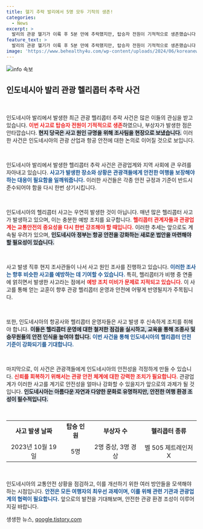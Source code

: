 ```yaml
---
title: 헬기 추락 발리에서 5명 모두 기적의 생존!
categories:
  - News
excerpt: >
  발리의 관광 헬기가 이륙 후 5분 만에 추락했지만, 탑승자 전원이 기적적으로 생존했습니다! 헬기 사고의 원인은 무엇일까요? 상세 내용이 궁금하다면 클릭하세요!
feature_text: >
  발리의 관광 헬기가 이륙 후 5분 만에 추락했지만, 탑승자 전원이 기적적으로 생존했습니다! 헬기 사고의 원인은 무엇일까요? 상세 내용이 궁금하다면 클릭하세요!
image: 'https://www.behealthy4u.com/wp-content/uploads/2024/06/koreanews.jpg'
---
```


<p><img src="https://www.behealthy4u.com/wp-content/uploads/2024/06/koreanews.jpg" alt="info 속보" /></p>

<h2 data-ke-size="size26">인도네시아 발리 관광 헬리콥터 추락 사건</h2>

<p data-ke-size="size16">&nbsp;</p>

<p>인도네시아 발리에서 발생한 최근 관광 헬리콥터 추락 사건은 많은 이들의 관심을 받고 있습니다. <b><span style="color: #ee2323;">이번 사고로 탑승자 전원이 기적적으로 생존</span></b>하였으나, 부상자가 발생한 점은 안타깝습니다. <b><span style="background-color: #21538527;">현지 당국은 사고 원인 규명을 위해 조사팀을 현장으로 보냈습니다.</span></b> 이러한 사건은 인도네시아의 관광 산업과 항공 안전에 대한 논의로 이어질 것으로 보입니다.</p>

<p data-ke-size="size16">&nbsp;</p>

<p>인도네시아 발리에서 발생한 헬리콥터 추락 사건은 관광업계와 지역 사회에 큰 우려를 자아내고 있습니다. <b><span style="color: #1a5490;">사고가 발생한 장소와 상황은 관광객들에게 안전한 여행을 보장해야 하는 대응이 필요함을 일깨워줍니다.</span></b> 이러한 사건들은 각종 안전 규정과 기준이 반드시 준수되어야 함을 다시 한번 상기시킵니다.</p>

<p data-ke-size="size16">&nbsp;</p>

<p>인도네시아의 헬리콥터 사고는 우연히 발생한 것이 아닙니다. 매년 많은 헬리콥터 사고가 발생하고 있으며, 이는 충분한 예방 조치를 요구합니다. <b><span style="color: #ee2323;">헬리콥터 관계자들과 관광업계는 교통안전의 중요성을 다시 한번 강조해야 할 때입니다.</span></b> 이러한 추세는 앞으로도 계속될 우려가 있으며, <b><span style="background-color: #21538527;">인도네시아 정부는 항공 안전을 강화하는 새로운 법안을 마련해야 할 필요성이 있습니다.</span></b></p>

<p data-ke-size="size16">&nbsp;</p>

<p>사고 발생 직후 현지 조사관들이 나서 사고 원인 조사를 진행하고 있습니다. <b><span style="color: #1a5490;">이러한 조사는 향후 비슷한 사고를 예방하는 데 기여할 수 있습니다.</span></b> 특히, 헬리콥터가 비행 중 연줄에 얽히면서 발생한 사고라는 점에서 <b><span style="color: #ee2323;">예방 조치 미비가 문제로 지적되고 있습니다.</span></b> 이 사고를 통해 얻는 교훈이 향후 관광 헬리콥터 운영과 안전에 어떻게 반영될지가 주목됩니다.</p>

<p data-ke-size="size16">&nbsp;</p>

<p>또한, 인도네시아의 항공사와 헬리콥터 운영자들은 사고 발생 후 신속하게 조치를 취해야 합니다. <b><span style="background-color: #21538527;">이들은 헬리콥터 운영에 대한 철저한 점검을 실시하고, 교육을 통해 조종사 및 승무원들의 안전 인식을 높여야 합니다.</span></b> <b><span style="color: #1a5490;">이번 사건을 통해 인도네시아의 헬리콥터 안전 기준이 강화되기를 기대합니다.</span></b></p>

<p data-ke-size="size16">&nbsp;</p>

<p>마지막으로, 이 사건은 관광객들에게 인도네시아의 안전성을 걱정하게 만들 수 있습니다. <b><span style="color: #ee2323;">신뢰를 회복하기 위해서는 관광 안전 체계에 대한 강력한 조치가 필요합니다.</span></b> 관광업계가 이러한 사고를 계기로 안전성을 얼마나 강화할 수 있을지가 앞으로의 과제가 될 것입니다. <b><span style="background-color: #21538527;">인도네시아는 아름다운 자연과 다양한 문화로 유명하지만, 안전한 여행 환경 조성이 필수적입니다.</span></b></p>

<p data-ke-size="size16">&nbsp;</p>

<table style="width: 100%; border-collapse: collapse;">
  <tr>
    <td style="text-align: center; height: 30px;"><b>사고 발생 날짜</b></td>
    <td style="text-align: center; height: 30px;"><b>탑승 인원</b></td>
    <td style="text-align: center; height: 30px;"><b>부상자 수</b></td>
    <td style="text-align: center; height: 30px;"><b>헬리콥터 종류</b></td>
  </tr>
  <tr>
    <td style="text-align: center; height: 30px;">2023년 10월 19일</td>
    <td style="text-align: center; height: 30px;">5명</td>
    <td style="text-align: center; height: 30px;">2명 중상, 3명 경상</td>
    <td style="text-align: center; height: 30px;">벨 505 제트레인저X</td>
  </tr>
</table>

<p data-ke-size="size16">&nbsp;</p>

<p>인도네시아의 교통안전 상황을 점검하고, 이를 개선하기 위한 여러 방안들을 모색해야 하는 시점입니다. <b><span style="color: #1a5490;">안전은 모든 여행자의 최우선 과제이며, 이를 위해 관련 기관과 관광업계의 협력이 필요합니다.</span></b> 앞으로의 발전을 기대해보며, 안전한 관광 환경 조성이 이루어지길 바랍니다.</p>
생생한 뉴스, <a href="https://qoogle.tistory.com" rel="dofollow">qoogle.tistory.com</a>


